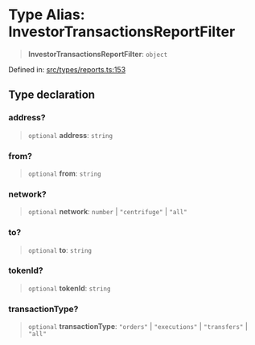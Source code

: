 # Type Alias: InvestorTransactionsReportFilter

> **InvestorTransactionsReportFilter**: `object`

Defined in: [src/types/reports.ts:153](https://github.com/centrifuge/centrifuge-sdk/blob/35076f925246b8dbb28e12a5beeb6327f126023f/src/types/reports.ts#L153)

## Type declaration

### address?

> `optional` **address**: `string`

### from?

> `optional` **from**: `string`

### network?

> `optional` **network**: `number` \| `"centrifuge"` \| `"all"`

### to?

> `optional` **to**: `string`

### tokenId?

> `optional` **tokenId**: `string`

### transactionType?

> `optional` **transactionType**: `"orders"` \| `"executions"` \| `"transfers"` \| `"all"`
